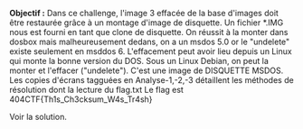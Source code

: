 **Objectif :** Dans ce challenge, l'image 3 effacée de la base d'images doit être restaurée grâce à un montage d'image de disquette. Un fichier *.IMG nous est fourni en tant que clone de disquette.
On réussit à la monter dans dosbox mais malheureusement dedans, on a un msdos 5.0
or le "undelete" existe seulement en msddos 6.
L'effacement peut avoir lieu depuis un Linux qui monte la bonne version du DOS.
Sous un Linux Debian, on peut la monter et l'effacer ("undelete").
C'est une image de DISQUETTE MSDOS. Les copies d'écrans tagguées en Analyse-1,-2,-3 détaillent les méthodes de résolution dont la lecture du flag.txt
Le flag est 404CTF{Th1s_Ch3cksum_W4s_Tr4sh}

Voir la solution.
